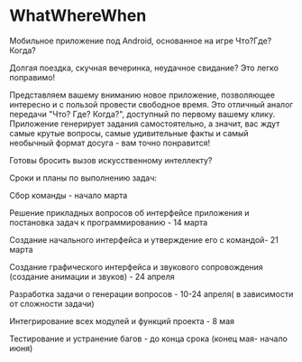 # WhatWhereWhen
Мобильное приложение под Android, основанное на игре Что?Где?Когда?

Долгая поездка, скучная вечеринка, неудачное свидание? Это легко поправимо!

Представляем вашему вниманию новое приложение, позволяющее интересно и с пользой провести свободное время. Это отличный аналог передачи "Что? Где? Когда?", доступный по первому вашему клику. Приложение генерирует задания самостоятельно, а значит, вас ждут самые крутые вопросы, самые удивительные факты и самый необычный формат досуга - вам точно понравится!

Готовы бросить вызов искусственному интеллекту?

Сроки и планы по выполнению задач:

Сбор команды  - начало марта

Решение прикладных вопросов об интерфейсе приложения и постановка задач к программированию - 14 марта

Создание начального интерфейса и утверждение его с командой- 21 марта

Создание графического интерфейса и звукового сопровождения (создание анимации и звуков) - 24 апреля

Разработка задачи о генерации вопросов - 10-24 апреля( в зависимости от сложности задачи)

Интегрирование всех модулей и функций проекта - 8 мая

Тестирование и устранение багов - до конца срока (конец мая- начало июня)


